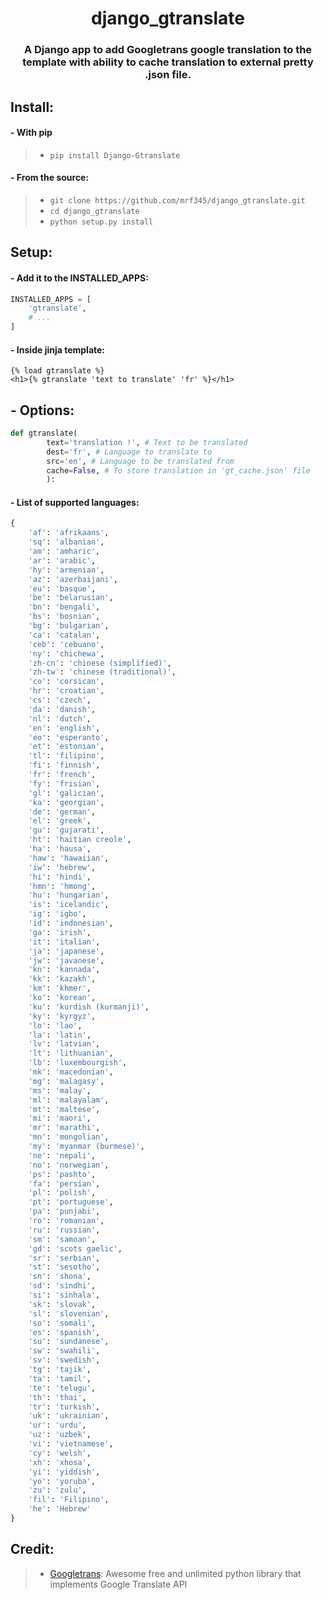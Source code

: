 <h1 align='center'> django_gtranslate </h1>
<h3 align='center'>
    A Django app to add Googletrans google translation to the template with ability to cache translation to external pretty .json file.
</h3>

## Install:
#### - With pip
> - `pip install Django-Gtranslate` <br />

#### - From the source:
> - `git clone https://github.com/mrf345/django_gtranslate.git`<br />
> - `cd django_gtranslate` <br />
> - `python setup.py install`

## Setup:
#### - Add it to the INSTALLED_APPS:
```python
INSTALLED_APPS = [
    'gtranslate',
    # ...
]
```

#### - Inside jinja template:
```jinja
{% load gtranslate %}
<h1>{% gtranslate 'text to translate' 'fr' %}</h1>
```


## - Options:
```python
def gtranslate(
        text='translation !', # Text to be translated
        dest='fr', # Language to translate to
        src='en', # Language to be translated from
        cache=False, # To store translation in 'gt_cache.json' file
        ): 
```


#### - List of supported languages:
```python
{
    'af': 'afrikaans',
    'sq': 'albanian',
    'am': 'amharic',
    'ar': 'arabic',
    'hy': 'armenian',
    'az': 'azerbaijani',
    'eu': 'basque',
    'be': 'belarusian',
    'bn': 'bengali',
    'bs': 'bosnian',
    'bg': 'bulgarian',
    'ca': 'catalan',
    'ceb': 'cebuano',
    'ny': 'chichewa',
    'zh-cn': 'chinese (simplified)',
    'zh-tw': 'chinese (traditional)',
    'co': 'corsican',
    'hr': 'croatian',
    'cs': 'czech',
    'da': 'danish',
    'nl': 'dutch',
    'en': 'english',
    'eo': 'esperanto',
    'et': 'estonian',
    'tl': 'filipino',
    'fi': 'finnish',
    'fr': 'french',
    'fy': 'frisian',
    'gl': 'galician',
    'ka': 'georgian',
    'de': 'german',
    'el': 'greek',
    'gu': 'gujarati',
    'ht': 'haitian creole',
    'ha': 'hausa',
    'haw': 'hawaiian',
    'iw': 'hebrew',
    'hi': 'hindi',
    'hmn': 'hmong',
    'hu': 'hungarian',
    'is': 'icelandic',
    'ig': 'igbo',
    'id': 'indonesian',
    'ga': 'irish',
    'it': 'italian',
    'ja': 'japanese',
    'jw': 'javanese',
    'kn': 'kannada',
    'kk': 'kazakh',
    'km': 'khmer',
    'ko': 'korean',
    'ku': 'kurdish (kurmanji)',
    'ky': 'kyrgyz',
    'lo': 'lao',
    'la': 'latin',
    'lv': 'latvian',
    'lt': 'lithuanian',
    'lb': 'luxembourgish',
    'mk': 'macedonian',
    'mg': 'malagasy',
    'ms': 'malay',
    'ml': 'malayalam',
    'mt': 'maltese',
    'mi': 'maori',
    'mr': 'marathi',
    'mn': 'mongolian',
    'my': 'myanmar (burmese)',
    'ne': 'nepali',
    'no': 'norwegian',
    'ps': 'pashto',
    'fa': 'persian',
    'pl': 'polish',
    'pt': 'portuguese',
    'pa': 'punjabi',
    'ro': 'romanian',
    'ru': 'russian',
    'sm': 'samoan',
    'gd': 'scots gaelic',
    'sr': 'serbian',
    'st': 'sesotho',
    'sn': 'shona',
    'sd': 'sindhi',
    'si': 'sinhala',
    'sk': 'slovak',
    'sl': 'slovenian',
    'so': 'somali',
    'es': 'spanish',
    'su': 'sundanese',
    'sw': 'swahili',
    'sv': 'swedish',
    'tg': 'tajik',
    'ta': 'tamil',
    'te': 'telugu',
    'th': 'thai',
    'tr': 'turkish',
    'uk': 'ukrainian',
    'ur': 'urdu',
    'uz': 'uzbek',
    'vi': 'vietnamese',
    'cy': 'welsh',
    'xh': 'xhosa',
    'yi': 'yiddish',
    'yo': 'yoruba',
    'zu': 'zulu',
    'fil': 'Filipino',
    'he': 'Hebrew'
}

```

## Credit:
> - [Googletrans][1311353e]: Awesome free and unlimited python library that implements Google Translate API

  [1311353e]: https://github.com/ssut/py-googletrans "Googletrans repo"
